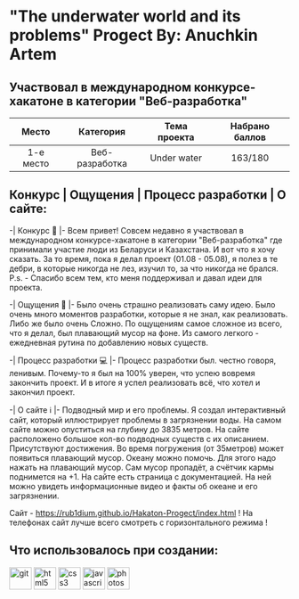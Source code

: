# "The underwater world and its problems" Progect By: Anuchkin Artem

## Участвовал в международном конкурсе-хакатоне в категории "Веб-разработка"

| Место         | Категория          | Тема проекта | Набрано баллов |
|:-------------:|:------------------:|:------------:|:--------------:|
| 1-e место     | Веб-разработка     | Under water  | 163/180        |

## Конкурс | Ощущения | Процесс разработки | О сайте:

-| Конкурс 👾 |-
Всем привет! Совсем недавно я участвовал в международном конкурсе-хакатоне в категории "Веб-разработка" где принимали участие люди из Беларуси и Казахстана. И вот что я хочу сказать. За то время, пока я делал проект (01.08 - 05.08), я полез в те дебри, в которые никогда не лез, изучил то, за что никогда не брался. P.s. - Спасибо всем тем, кто меня поддерживал и давал идеи для проекта.

-| Ощущения 🤯 |-
Было очень страшно реализовать саму идею. Было очень много моментов разработки, которые я не знал, как реализовать. Либо же было очень
Сложно. По ощущениям самое сложное из всего, что я делал, был плавающий мусор на фоне. Из самого легкого - ежедневная рутина по добавлению новых существ.

-| Процесс разработки 💻 |-
Процесс разработки был. честно говоря, ленивым. Почему-то я был на 100% уверен, что успею вовремя закончить проект. И в итоге я успел реализовать всё, что хотел и закончил проект.


-| О сайте ℹ️ |-
Подводный мир и его проблемы. Я создал интерактивный сайт, который иллюстрирует проблемы в загрязнении воды. На самом сайте можно опуститься на глубину до 3835 метров. На сайте расположено большое кол-во подводных существ с их описанием. Присутствуют достижения. Во время погружения (от 35метров) может появиться плавающий мусор. Океану можно помочь. Для этого надо нажать на плавающий мусор. Сам мусор пропадёт, а счётчик кармы поднимется на +1. На сайте есть страница с документацией. На ней можно увидеть информационные видео и факты об океане и его загрязнении.

Сайт - https://rub1dium.github.io/Hakaton-Progect/index.html
! На телефонах сайт лучше всего смотреть с горизонтального режима !


## Что использовалось при создании:

<div>
  <img src="https://github.com/Rub1dium/Hakaton-Progect/blob/main/assets/git.svg"        width="40" height="40" alt="git" title="git">
  <img src="https://github.com/Rub1dium/Hakaton-Progect/blob/main/assets/html5.svg"      width="40" height="40" alt="html5" title="html5">
  <img src="https://github.com/Rub1dium/Hakaton-Progect/blob/main/assets/css3.svg"       width="40" height="40" alt="css3" title="css3">
  <img src="https://github.com/Rub1dium/Hakaton-Progect/blob/main/assets/javascript.svg" width="40" height="40" alt="javascript" title="javascript">
  <img src="https://github.com/Rub1dium/Hakaton-Progect/blob/main/assets/photoshop.svg"  width="40" height="40" alt="photoshop" title="photoshop">
</div>
